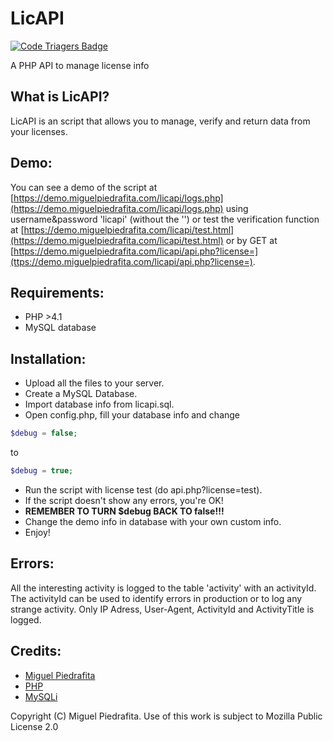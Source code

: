# LicAPI
[![Code Triagers Badge](https://www.codetriage.com/m1guelpiedrafita/licapi/badges/users.svg)](https://www.codetriage.com/m1guelpiedrafita/licapi)

A PHP API to manage license info

## What is LicAPI?

LicAPI is an script that allows you to manage, verify and return data from your licenses.

## Demo:

You can see a demo of the script at [https://demo.miguelpiedrafita.com/licapi/logs.php](https://demo.miguelpiedrafita.com/licapi/logs.php) using username&password 'licapi' (without the '') or test the verification function at [https://demo.miguelpiedrafita.com/licapi/test.html](https://demo.miguelpiedrafita.com/licapi/test.html) or by GET at [https://demo.miguelpiedrafita.com/licapi/api.php?license=](ttps://demo.miguelpiedrafita.com/licapi/api.php?license=).

## Requirements:

- PHP >4.1
- MySQL database

## Installation:

- Upload all the files to your server.
- Create a MySQL Database.
- Import database info from licapi.sql.
- Open config.php, fill your database info and change
```php
$debug = false;
``` 

to
```php
$debug = true;
```
- Run the script with license test (do api.php?license=test).
- If the script doesn't show any errors, you're OK!
- **REMEMBER TO TURN $debug BACK TO false!!!**
- Change the demo info in database with your own custom info.
- Enjoy!

## Errors:

All the interesting activity is logged to the table 'activity' with an activityId. The activityId can be used to identify errors in production or to log any strange activity. Only IP Adress, User-Agent, ActivityId and ActivityTitle is logged.

## Credits:

- [Miguel Piedrafita](https://projects.miguelpiedrafita.com)
- [PHP](https://php.net)
- [MySQLi](https://mysql.com)

Copyright (C) Miguel Piedrafita. Use of this work is subject to Mozilla Public License 2.0
